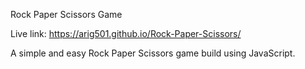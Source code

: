 Rock Paper Scissors Game

Live link: https://arig501.github.io/Rock-Paper-Scissors/

A simple and easy Rock Paper Scissors game build using JavaScript.
